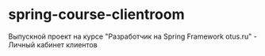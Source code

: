 # spring-course-clientroom
Выпускной проект на курсе "Разработчик на Spring Framework otus.ru" - Личный кабинет клиентов
